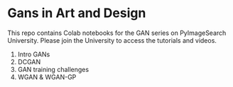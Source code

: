 # Gans in Art and Design
This repo contains Colab notebooks for the GAN series on PyImageSearch University. Please join the University to access the tutorials and videos.

1. Intro GANs
2. DCGAN
3. GAN training challenges
4. WGAN & WGAN-GP

